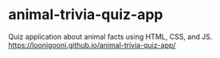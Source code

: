 # animal-trivia-quiz-app
Quiz application about animal facts using HTML, CSS, and JS.
https://loonigooni.github.io/animal-trivia-quiz-app/
